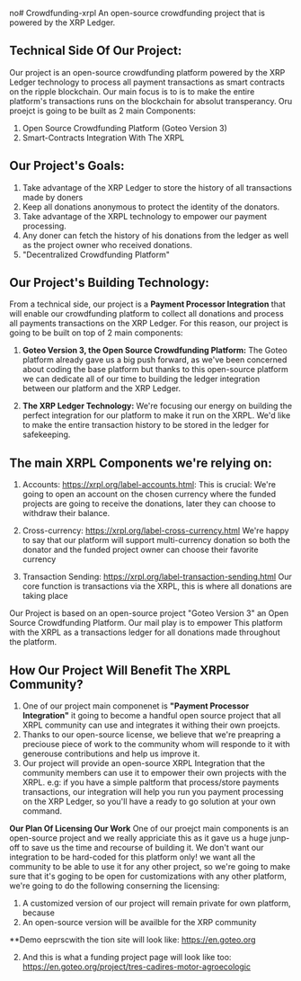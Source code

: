 no# Crowdfunding-xrpl
An open-source crowdfunding project that is powered by the XRP Ledger.

**Technical Side Of Our Project:**
---
Our project is an open-source crowdfunding platform powered by the XRP Ledger technology to process all payment transactions as smart contracts on the ripple blockchain. Our main focus is to is to make the entire platform's transactions runs on the blockchain for absolut transperancy. Oru proejct is going to be built as 2 main Components:
1.  Open Source Crowdfunding Platform (Goteo Version 3)
2.  Smart-Contracts Integration With The XRPL

**Our Project's Goals:**
---
1. Take advantage of the XRP Ledger to store the history of all transactions made by doners
2. Keep all donations anonymous to protect the identity of the donators.
3. Take advantage of the XRPL technology to empower our payment processing.
4. Any doner can fetch the history of his donations from the ledger as well as the project owner who received donations.
5. "Decentralized Crowdfunding Platform"

**Our Project's Building Technology:**
---
From a technical side, our project is a **Payment Processor Integration** that will enable our crowdfunding platform to collect all donations and process all payments transactions on the XRP Ledger. For this reason, our project is going to be built on top of 2 main components:

1. **Goteo Version 3, the Open Source Crowdfunding Platform:**
The Goteo platform already gave us a big push forward, as we've been concerned about coding the base platform but thanks to this open-source platform we can dedicate all of our time to building the ledger integration between our platform and the XRP Ledger.

2. **The XRP Ledger Technology:**
We're focusing our energy on building the perfect integration for our platform to make it run on the XRPL. We'd like to make the entire transaction history to be stored in the ledger for safekeeping. 

**The main XRPL Components we're relying on:**
---
1. Accounts: https://xrpl.org/label-accounts.html:
This is crucial: We're going to open an account on the chosen currency where the funded projects are going to receive the donations, later they can choose to withdraw their balance.

2. Cross-currency: https://xrpl.org/label-cross-currency.html
We're happy to say that our platform will support multi-currency donation so both the donator and the funded project owner can choose their favorite currency

3. Transaction Sending: https://xrpl.org/label-transaction-sending.html
Our core function is transactions via the XRPL, this is where all donations are taking place

Our Project is based on an open-source project "Goteo Version 3" an Open Source Crowdfunding Platform. Our mail play is to empower
This platform with the XRPL as a transactions ledger for all donations made throughout the platform.

**How Our Project Will Benefit The XRPL Community?**
---
1. One of our project main componenet is **"Payment Processor Integration"** it going to become a handful open source project that all XRPL community can use and integrates it withing their own proejcts. 
2. Thanks to our open-source license, we believe that we're preapring a preciouse piece of work to the community whom will responde to it with generouse contributions and help us improve it. 
3. Our project will provide an open-source XRPL Integration that the community members can use it to empower their own projects with the XRPL. e.g: if you have a simple paltform that process/store payments transactions, our integration will help you run you payment processing on the XRP Ledger, so you'll have a ready to go solution at your own command.   

**Our Plan Of Licensing Our Work**
One of our proejct main components is an open-source project and we really appriciate this as it gave us a huge junp-off to save us the time and recourse of building it. We don't want our integration to be hard-coded for this platform only! we want all the community to be able to use it for any other project, so we're going to make sure that it's goging to be open for customizations with any other platform, we're going to do the following conserning the licensing:
1. A customized version of our project will remain private for own platform, because 
2. An open-source version will be availble for the XRP community 


**Demo eeprscwith the  tion site will look like:
https://en.goteo.org

2. And this is what a funding project page will look like too:
https://en.goteo.org/project/tres-cadires-motor-agroecologic
